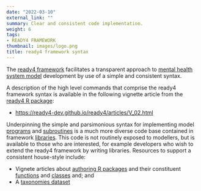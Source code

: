 ```yaml
---
date: "2022-03-10"
external_link: ""
summary: Clear and consistent code implementation.
weight: 6
tags:
- READY4 FRAMEWORK
thumbnail: images/logo.png
title: ready4 framework syntax
---
```


The [ready4 framework](../../../../framework/) facilitates a transparent approach to [mental health system model](../../../../project/f_readyforwhatsnext-project/) development by use of a simple and consistent syntax.

A description of the high level commands that comprise the ready4 framework syntax is available in the following vignette article from the [ready4 R package](../../../../tags/ready4-r-package/):

- https://ready4-dev.github.io/ready4/articles/V_02.html

Underpinning the simple and parsimonious syntax for implementing model [programs](../../../../publications/programs/) and [subroutines](../../../../publications/subroutines/) is a much more diverse code base contained in framework [libraries](../../../../publications/libraries/). This code is not routinely exposed to modellers, but is available to those who are interested, for example developers who wish to extend the ready4 framework by writing libraries. Resources to support a consistent house-style include:

- Vignete articles about [authoring R packages](https://ready4-dev.github.io/ready4pack/articles/V_01.html) and their constituent [functions](https://ready4-dev.github.io/ready4fun/articles/V_01.html) and [classes](https://ready4-dev.github.io/ready4class/articles/V_01.html) and; and
- A [taxonomies dataset](../../../publications/datasets/framework/hamilton_harvard_2022_ready4/)